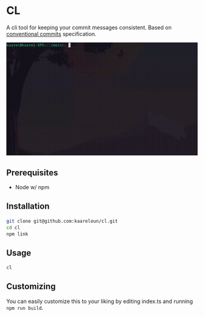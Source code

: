 # CL

A cli tool for keeping your commit messages consistent. Based on [conventional commits](https://www.conventionalcommits.org/en/v1.0.0/) specification.

![demo](./demo.gif)

## Prerequisites

- Node w/ npm

## Installation

```bash
git clone git@github.com:kaareloun/cl.git
cd cl
npm link
```

## Usage

```bash
cl
```

## Customizing

You can easily customize this to your liking by editing index.ts and running `npm run build`.
